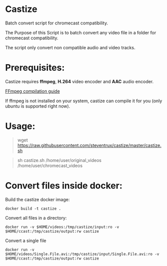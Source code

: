 # Castize

Batch convert script for chromecast compatibility.

The Purpose of this Script is to batch convert any video file in a folder for chromecast compatibility.

The script only convert non compatible audio and video tracks.

# Prerequisites:
Castize requires **ffmpeg**, **H.264** video encoder and **AAC** audio encoder.

[FFmpeg compilation guide](https://cnhv.co/hbo)

If ffmpeg is not installed on your system, castize can compile it for you (only ubuntu is supported right now).

# Usage:
> wget https://raw.githubusercontent.com/steventrux/castize/master/castize.sh

> sh castize.sh /home/user/original_videos /home/user/chromecast_videos

# Convert files inside docker:

Build the castize docker image:

    docker build -t castize .

Convert all files in a directory:

    docker run -v $HOME/videos:/tmp/castize/input:ro -v $HOME/ccast:/tmp/castize/output:rw castize

Convert a single file

    docker run -v $HOME/videos/Single.File.avi:/tmp/castize/input/Single.File.avi:ro -v $HOME/ccast:/tmp/castize/output:rw castize